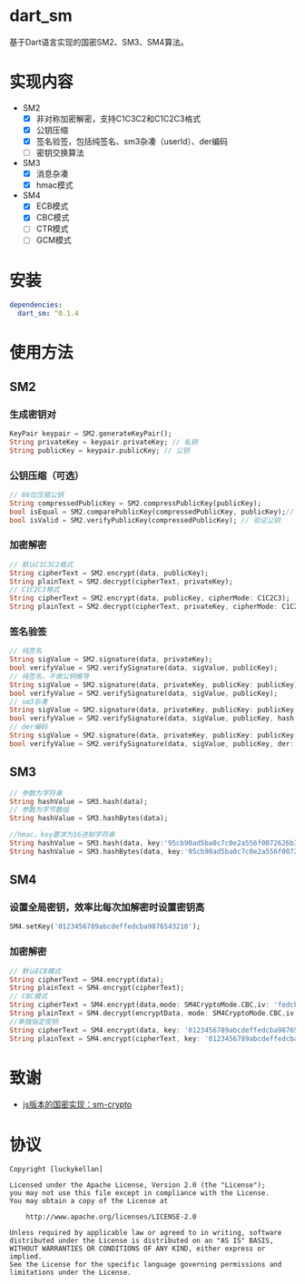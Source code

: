 # dart_sm
基于Dart语言实现的国密SM2、SM3、SM4算法。

# 实现内容
* SM2
  - [x] 非对称加密解密，支持C1C3C2和C1C2C3格式
  - [x] 公钥压缩
  - [x] 签名验签，包括纯签名、sm3杂凑（userId）、der编码
  - [ ] 密钥交换算法
* SM3
  - [x] 消息杂凑
  - [x] hmac模式
* SM4
  - [x] ECB模式
  - [x] CBC模式
  - [ ] CTR模式
  - [ ] GCM模式

# 安装
```yaml
dependencies:
  dart_sm: ^0.1.4 
```

# 使用方法
## SM2
### 生成密钥对
```dart
KeyPair keypair = SM2.generateKeyPair();
String privateKey = keypair.privateKey; // 私钥
String publicKey = keypair.publicKey; // 公钥
```
### 公钥压缩（可选）
```dart
// 66位压缩公钥
String compressedPublicKey = SM2.compressPublicKey(publicKey);
bool isEqual = SM2.comparePublicKey(compressedPublicKey, publicKey);// 判断公钥是否相等
bool isValid = SM2.verifyPublicKey(compressedPublicKey); // 验证公钥
```
### 加密解密
```dart
// 默认C1C3C2格式
String cipherText = SM2.encrypt(data, publicKey);
String plainText = SM2.decrypt(cipherText, privateKey);
// C1C2C3格式
String cipherText = SM2.encrypt(data, publicKey, cipherMode: C1C2C3);
String plainText = SM2.decrypt(cipherText, privateKey, cipherMode: C1C2C3);
```
### 签名验签
```Dart
// 纯签名
String sigValue = SM2.signature(data, privateKey);
bool verifyValue = SM2.verifySignature(data, sigValue, publicKey);
// 纯签名，不做公钥推导
String sigValue = SM2.signature(data, privateKey, publicKey: publicKey);
bool verifyValue = SM2.verifySignature(data, sigValue, publicKey);
// sm3杂凑
String sigValue = SM2.signature(data, privateKey, publicKey: publicKey, hash: true, userId: 'userId');
bool verifyValue = SM2.verifySignature(data, sigValue, publicKey, hash: true, userId: 'userId');
// der编码
String sigValue = SM2.signature(data, privateKey, publicKey: publicKey, der: true);
bool verifyValue = SM2.verifySignature(data, sigValue, publicKey, der: true);
```
## SM3
```dart
// 参数为字符串
String hashValue = SM3.hash(data);
// 参数为字节数组
String hashValue = SM3.hashBytes(data);

//hmac，key要求为16进制字符串
String hashValue = SM3.hash(data, key:'95cb90ad5ba0c7c0e2a556f0072626b3');
String hashValue = SM3.hashBytes(data, key:'95cb90ad5ba0c7c0e2a556f0072626b3'); 
```
## SM4
### 设置全局密钥，效率比每次加解密时设置密钥高
```dart
SM4.setKey('0123456789abcdeffedcba9876543210');
```
### 加密解密
```dart
// 默认ECB模式
String cipherText = SM4.encrypt(data);
String plainText = SM4.encrypt(cipherText);
// CBC模式
String cipherText = SM4.encrypt(data,mode: SM4CryptoMode.CBC,iv: 'fedcba98765432100123456789abcdef');
String plainText = SM4.decrypt(encryptData, mode: SM4CryptoMode.CBC,iv: 'fedcba98765432100123456789abcdef');
//单独指定密钥
String cipherText = SM4.encrypt(data, key: '0123456789abcdeffedcba9876543210');
String plainText = SM4.encrypt(cipherText, key: '0123456789abcdeffedcba9876543210');
```

# 致谢
* [js版本的国密实现：sm-crypto](https://github.com/JuneAndGreen/sm-crypto)

# 协议
```
Copyright [luckykellan]

Licensed under the Apache License, Version 2.0 (the "License");
you may not use this file except in compliance with the License.
You may obtain a copy of the License at

    http://www.apache.org/licenses/LICENSE-2.0

Unless required by applicable law or agreed to in writing, software
distributed under the License is distributed on an "AS IS" BASIS,
WITHOUT WARRANTIES OR CONDITIONS OF ANY KIND, either express or implied.
See the License for the specific language governing permissions and
limitations under the License.
```

